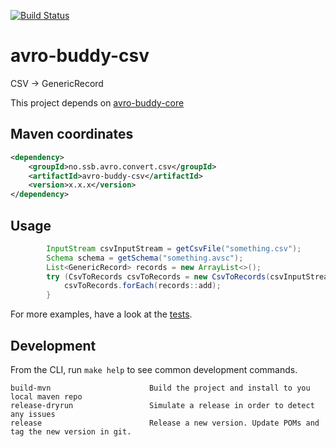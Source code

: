 [![Build Status](https://dev.azure.com/statisticsnorway/Dapla/_apis/build/status/statisticsnorway.rawdata-converter-app-altinn3?branchName=master)](https://dev.azure.com/statisticsnorway/Dapla/_build/latest?definitionId=xxx&branchName=master)

# avro-buddy-csv

CSV -> GenericRecord

This project depends on [avro-buddy-core](https://github.com/statisticsnorway/avro-buddy-core)

## Maven coordinates

```xml
<dependency>
    <groupId>no.ssb.avro.convert.csv</groupId>
    <artifactId>avro-buddy-csv</artifactId>
    <version>x.x.x</version>
</dependency>
```

## Usage

```java
        InputStream csvInputStream = getCsvFile("something.csv");
        Schema schema = getSchema("something.avsc");
        List<GenericRecord> records = new ArrayList<>();
        try (CsvToRecords csvToRecords = new CsvToRecords(csvInputStream, schema)) {
            csvToRecords.forEach(records::add);
        }
```

For more examples, have a look at the [tests](https://github.com/statisticsnorway/avro-buddy-csv/tree/master/src/test/java/no/ssb/avro/convert/csv).


## Development

From the CLI, run `make help` to see common development commands.

```
build-mvn                      Build the project and install to you local maven repo
release-dryrun                 Simulate a release in order to detect any issues
release                        Release a new version. Update POMs and tag the new version in git.
```
